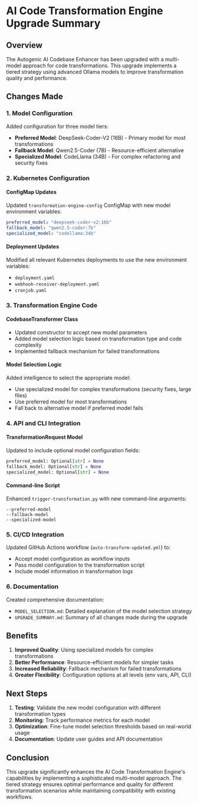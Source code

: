 # AI Code Transformation Engine Upgrade Summary

## Overview

The Autogenic AI Codebase Enhancer has been upgraded with a multi-model approach for code transformations. This upgrade implements a tiered strategy using advanced Ollama models to improve transformation quality and performance.

## Changes Made

### 1. Model Configuration

Added configuration for three model tiers:
- **Preferred Model**: DeepSeek-Coder-V2 (16B) - Primary model for most transformations
- **Fallback Model**: Qwen2.5-Coder (7B) - Resource-efficient alternative
- **Specialized Model**: CodeLlama (34B) - For complex refactoring and security fixes

### 2. Kubernetes Configuration

#### ConfigMap Updates
Updated `transformation-engine-config` ConfigMap with new model environment variables:
```yaml
preferred_model: "deepseek-coder-v2:16b"
fallback_model: "qwen2.5-coder:7b"
specialized_model: "codellama:34b"
```

#### Deployment Updates
Modified all relevant Kubernetes deployments to use the new environment variables:
- `deployment.yaml`
- `webhook-receiver-deployment.yaml`
- `cronjob.yaml`

### 3. Transformation Engine Code

#### CodebaseTransformer Class
- Updated constructor to accept new model parameters
- Added model selection logic based on transformation type and code complexity
- Implemented fallback mechanism for failed transformations

#### Model Selection Logic
Added intelligence to select the appropriate model:
- Use specialized model for complex transformations (security fixes, large files)
- Use preferred model for most transformations
- Fall back to alternative model if preferred model fails

### 4. API and CLI Integration

#### TransformationRequest Model
Updated to include optional model configuration fields:
```python
preferred_model: Optional[str] = None
fallback_model: Optional[str] = None
specialized_model: Optional[str] = None
```

#### Command-line Script
Enhanced `trigger-transformation.py` with new command-line arguments:
```
--preferred-model
--fallback-model
--specialized-model
```

### 5. CI/CD Integration

Updated GitHub Actions workflow (`auto-transform-updated.yml`) to:
- Accept model configuration as workflow inputs
- Pass model configuration to the transformation script
- Include model information in transformation logs

### 6. Documentation

Created comprehensive documentation:
- `MODEL_SELECTION.md`: Detailed explanation of the model selection strategy
- `UPGRADE_SUMMARY.md`: Summary of all changes made during the upgrade

## Benefits

1. **Improved Quality**: Using specialized models for complex transformations
2. **Better Performance**: Resource-efficient models for simpler tasks
3. **Increased Reliability**: Fallback mechanism for failed transformations
4. **Greater Flexibility**: Configuration options at all levels (env vars, API, CLI)

## Next Steps

1. **Testing**: Validate the new model configuration with different transformation types
2. **Monitoring**: Track performance metrics for each model
3. **Optimization**: Fine-tune model selection thresholds based on real-world usage
4. **Documentation**: Update user guides and API documentation

## Conclusion

This upgrade significantly enhances the AI Code Transformation Engine's capabilities by implementing a sophisticated multi-model approach. The tiered strategy ensures optimal performance and quality for different transformation scenarios while maintaining compatibility with existing workflows.
